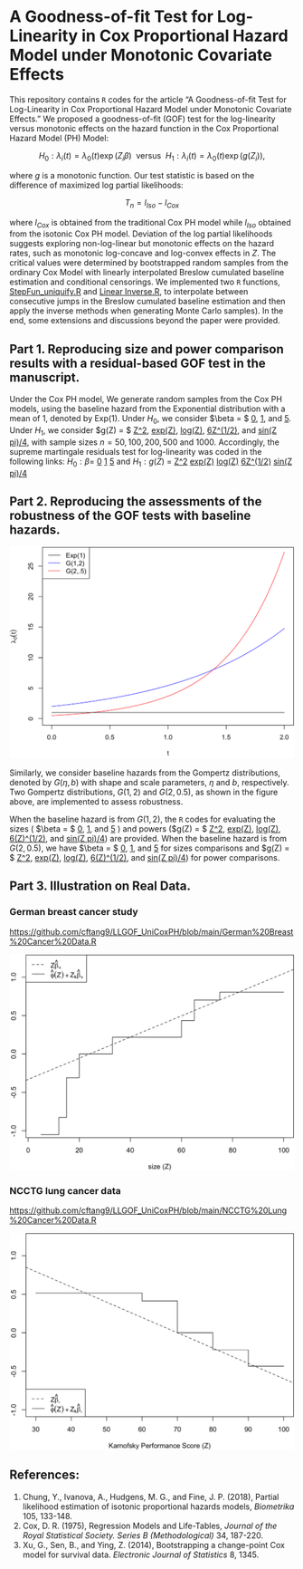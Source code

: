 # A Goodness-of-fit Test for Log-Linearity in Cox Proportional Hazard Model under Monotonic Covariate Effects #

This repository contains  ```R``` codes for the article “A Goodness-of-fit Test for Log-Linearity in Cox Proportional Hazard Model under Monotonic Covariate Effects.” 
We proposed a goodness-of-fit (GOF) test for the log-linearity versus monotonic effects on the hazard function in the Cox Proportional Hazard Model (PH) Model: 

$$
  H_0: \lambda_i(t) = \lambda_0(t) \exp(Z_i \beta) ~~ \mbox{versus} ~~ H_1: \lambda_i(t) = \lambda_0(t) \exp (g(Z_i)), 
$$

where $g$ is a monotonic function. 
Our test statistic is based on the difference of maximized log partial likelihoods:  

$$
  T_n = l_{Iso} - l_{Cox}
$$

where $l_{Cox}$ is obtained from the traditional Cox PH model while $l_{Iso}$ obtained from the isotonic Cox PH model. 
Deviation of the log partial likelihoods suggests exploring non-log-linear but monotonic effects on the hazard rates, such as monotonic log-concave and log-convex effects in $Z$. 
The critical values were determined by bootstrapped random samples from the ordinary Cox Model with linearly interpolated Breslow cumulated baseline estimation and conditional censorings. We implemented two ```R``` functions, [StepFun_uniquify.R](https://github.com/cftang9/LLGOF_UniCoxPH/blob/main/StepFun_uniquify.R) and [Linear Inverse.R](https://github.com/cftang9/LLGOF_UniCoxPH/blob/main/Linear_Inverse.R), to interpolate between consecutive jumps in the Breslow cumulated baseline estimation and then apply the inverse methods when generating Monte Carlo samples). 
In the end, some extensions and discussions beyond the paper were provided. 
<!--Lastly, we discuss the proposed GOF tests beyond the GOF tests. -->
<!-- This article has been submitted for publication. -->

<!-- Prior to using R programs on this repository, please download the main R program [EGJ_USO_Library.R](https://raw.githubusercontent.com/cftang9/MSUSO/master/EGJ_USO_Library.r).  -->

## Part 1. Reproducing size and power comparison results with a residual-based GOF test in the manuscript. 

Under the Cox PH model, 
We generate random samples from the Cox PH models, using the baseline hazard from the Exponential distribution with a mean of $1$, denoted by Exp(1). 
Under $H_0$, we consider $\beta = $
[0](https://github.com/cftang9/LLGOF_UniCoxPH/blob/main/Baseline%20Exp(1)/Sim_Uni_0Z_n50.R), 
[1](https://github.com/cftang9/LLGOF_UniCoxPH/blob/main/Baseline%20Exp(1)/Sim_Uni_1Z_n50.R), and 
[5](https://github.com/cftang9/LLGOF_UniCoxPH/blob/main/Baseline%20Exp(1)/Sim_Uni_5Z_n50.R). 
Under $H_1$, we consider $g(Z) = $ 
[Z^2](https://github.com/cftang9/LLGOF_UniCoxPH/blob/main/Baseline%20Exp(1)/Sim_Uni_Z2_n50.R), 
[exp(Z)](https://github.com/cftang9/LLGOF_UniCoxPH/blob/main/Baseline%20Exp(1)/Sim_Uni_eZ_n50.R), 
[log(Z)](https://github.com/cftang9/LLGOF_UniCoxPH/blob/main/Baseline%20Exp(1)/Sim_Uni_lZ_n50.R), 
[6Z^(1/2)](https://github.com/cftang9/LLGOF_UniCoxPH/blob/main/Baseline%20Exp(1)/Sim_Uni_lZ_n50.R), and 
[sin(Z pi)/4](https://github.com/cftang9/LLGOF_UniCoxPH/blob/main/Baseline%20Exp(1)/Sim_Uni_lZ_n50.R), with sample sizes $n=50, 100, 200, 500$ and $1000$. 
Accordingly, the supreme martingale residuals test for log-linearity was coded in the following links: 
$H_0: \beta =$ [0](https://github.com/cftang9/LLGOF_UniCoxPH/blob/main/Baseline%20Exp(1)/Sim_Uni_0Z_Martingale.R)
[1](https://github.com/cftang9/LLGOF_UniCoxPH/blob/main/Baseline%20Exp(1)/Sim_Uni_1Z_Martingale.R)
[5](https://github.com/cftang9/LLGOF_UniCoxPH/blob/main/Baseline%20Exp(1)/Sim_Uni_5Z_Martingale.R)
and $H_1: g(Z)$ = 
[Z^2](https://github.com/cftang9/LLGOF_UniCoxPH/blob/main/Baseline%20Exp(1)/Sim_Uni_Z2_Martingale.R)
[exp(Z)](https://github.com/cftang9/LLGOF_UniCoxPH/blob/main/Baseline%20Exp(1)/Sim_Uni_eZ_Martingale.R)
[log(Z)](https://github.com/cftang9/LLGOF_UniCoxPH/blob/main/Baseline%20Exp(1)/Sim_Uni_lZ_Martingale.R)
[6Z^(1/2)](https://github.com/cftang9/LLGOF_UniCoxPH/blob/main/Baseline%20Exp(1)/Sim_Uni_6sZ_Martingale.R)
[sin(Z pi)/4](https://github.com/cftang9/LLGOF_UniCoxPH/blob/main/Baseline%20Exp(1)/Sim_Uni_sinZ_Martingale.R)




## Part 2. Reproducing the assessments of the robustness of the GOF tests with baseline hazards. 

<!--[<img src="https://github.com/cftang9/LLGOF_UniCoxPH/blob/main/BHF.png" width="600" />](https://github.com/cftang9/LLGOF_UniCoxPH/blob/main/BHF.png)-->
![BHF.png](https://github.com/cftang9/LLGOF_UniCoxPH/blob/main/BHF.png)

Similarly, we consider baseline hazards from the Gompertz distributions, denoted by $G(\eta,b)$ with shape and scale parameters, $\eta$ and $b$, respectively. Two Gompertz distributions, $G(1,2)$ and $G(2,0.5)$, as shown in the figure above, are implemented to assess robustness. 

When the baseline hazard is from $G(1,2)$, the ```R``` codes for evaluating the sizes ( 
$\beta = $
[0](https://github.com/cftang9/LLGOF_UniCoxPH/blob/main/Baseline%20G(1%2C2)/Sim_Uni_0Z_n50_Gompertz.R), 
[1](https://github.com/cftang9/LLGOF_UniCoxPH/blob/main/Baseline%20G(1%2C2)/Sim_Uni_1Z_n50_Gompertz.R), and 
[5](https://github.com/cftang9/LLGOF_UniCoxPH/blob/main/Baseline%20G(1%2C2)/Sim_Uni_5Z_n50_Gompertz.R)
) and powers ($g(Z) = $ 
[Z^2](https://github.com/cftang9/LLGOF_UniCoxPH/blob/main/Baseline%20G(1%2C2)/Sim_Uni_Z2_n50_Gompertz.R), 
[exp(Z)](https://github.com/cftang9/LLGOF_UniCoxPH/blob/main/Baseline%20G(1%2C2)/Sim_Uni_eZ_n50_Gompertz.R), 
[log(Z)](https://github.com/cftang9/LLGOF_UniCoxPH/blob/main/Baseline%20G(1%2C2)/Sim_Uni_lZ_n50_Gompertz.R), 
[6(Z)^(1/2)](https://github.com/cftang9/LLGOF_UniCoxPH/blob/main/Baseline%20G(1%2C2)/Sim_Uni_lZ_n50_Gompertz.R), and 
[sin(Z pi)/4](https://github.com/cftang9/LLGOF_UniCoxPH/blob/main/Baseline%20G(1%2C2)/Sim_Uni_lZ_n50_Gompertz.R)) are provided. When the baseline hazard is from $G(2,0.5)$, we have $\beta = $
[0](https://github.com/cftang9/LLGOF_UniCoxPH/blob/main/Baseline%20G(2%2C0.5)/Sim_Uni_0Z_n50_Gompertz.R), 
[1](https://github.com/cftang9/LLGOF_UniCoxPH/blob/main/Baseline%20G(2%2C0.5)/Sim_Uni_1Z_n50_Gompertz.R), and 
[5](https://github.com/cftang9/LLGOF_UniCoxPH/blob/main/Baseline%20G(2%2C0.5)/Sim_Uni_5Z_n50_Gompertz.R) for sizes comparisons and $g(Z) = $ 
[Z^2](https://github.com/cftang9/LLGOF_UniCoxPH/blob/main/Baseline%20G(2%2C0.5)/Sim_Uni_Z2_n50_Gompertz.R), 
[exp(Z)](https://github.com/cftang9/LLGOF_UniCoxPH/blob/main/Baseline%20G(2%2C0.5)/Sim_Uni_eZ_n50_Gompertz.R), 
[log(Z)](https://github.com/cftang9/LLGOF_UniCoxPH/blob/main/Baseline%20G(2%2C0.5)/Sim_Uni_lZ_n50_Gompertz.R), 
[6(Z)^(1/2)](https://github.com/cftang9/LLGOF_UniCoxPH/blob/main/Baseline%20G(2%2C0.5)/Sim_Uni_lZ_n50_Gompertz.R), and 
[sin(Z pi)/4](https://github.com/cftang9/LLGOF_UniCoxPH/blob/main/Baseline%20G(2%2C0.5)/Sim_Uni_lZ_n50_Gompertz.R)) for power comparisons. 

## Part 3. Illustration on Real Data. 

### German breast cancer study 

https://github.com/cftang9/LLGOF_UniCoxPH/blob/main/German%20Breast%20Cancer%20Data.R

![GBCD.png](https://github.com/cftang9/LLGOF_UniCoxPH/blob/main/GBCD.png)

### NCCTG lung cancer data

https://github.com/cftang9/LLGOF_UniCoxPH/blob/main/NCCTG%20Lung%20Cancer%20Data.R

![NCCTG.png](https://github.com/cftang9/LLGOF_UniCoxPH/blob/main/NCCTG.png)

<!-- ![BHF.png](https://github.com/cftang9/LLGOF_UniCoxPH/blob/main/BHF.png) -->


<!--
## Beyond this work: 

### Further discussion of censoring times: ties and high-censoring rates

### Further discussion of further discussion of the partial linear models
-->

## References: 
1. Chung, Y., Ivanova, A., Hudgens, M. G., and Fine, J. P. (2018), Partial likelihood estimation of isotonic proportional hazards models, *Biometrika* 105, 133-148. 
2. Cox, D. R. (1975), Regression Models and Life-Tables, *Journal of the Royal Statistical Society. Series B (Methodological)* 34, 187-220. 
3. Xu, G., Sen, B., and Ying, Z. (2014),  Bootstrapping a change-point Cox model for survival data. *Electronic Journal of Statistics* 8, 1345. 

